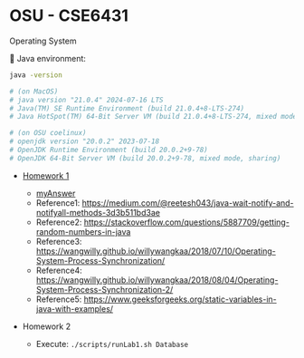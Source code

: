 # OSU - CSE6431

Operating System

📌 Java environment:
```bash
java -version

# (on MacOS)
# java version "21.0.4" 2024-07-16 LTS
# Java(TM) SE Runtime Environment (build 21.0.4+8-LTS-274)
# Java HotSpot(TM) 64-Bit Server VM (build 21.0.4+8-LTS-274, mixed mode, sharing)

# (on OSU coelinux)
# openjdk version "20.0.2" 2023-07-18
# OpenJDK Runtime Environment (build 20.0.2+9-78)
# OpenJDK 64-Bit Server VM (build 20.0.2+9-78, mixed mode, sharing)
```


- [Homework 1](./hw1/hw1.pdf)
    - [myAnswer](./hw1/myAnswer.md)
    - Reference1: https://medium.com/@reetesh043/java-wait-notify-and-notifyall-methods-3d3b511bd3ae
    - Reference2: https://stackoverflow.com/questions/5887709/getting-random-numbers-in-java
    - Reference3: https://wangwilly.github.io/willywangkaa/2018/07/10/Operating-System-Process-Synchronization/
    - Reference4: https://wangwilly.github.io/willywangkaa/2018/08/04/Operating-System-Process-Synchronization-2/
    - Reference5: https://www.geeksforgeeks.org/static-variables-in-java-with-examples/

- Homework 2
    - Execute: `./scripts/runLab1.sh Database`